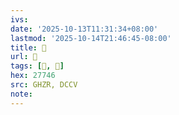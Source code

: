 ```yaml
---
ivs:
date: '2025-10-13T11:31:34+08:00'
lastmod: '2025-10-14T21:46:45-08:00'
title: 󰩻
url: 󰩻
tags: [𧝆, 𧝆]
hex: 27746
src: GHZR, DCCV
note:
---
```

